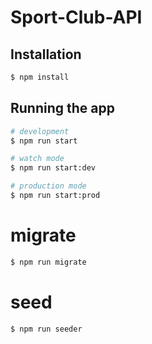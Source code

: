 # Sport-Club-API

## Installation

```bash
$ npm install
```

## Running the app

```bash
# development
$ npm run start

# watch mode
$ npm run start:dev

# production mode
$ npm run start:prod
```

# migrate
```bash
$ npm run migrate
```

# seed
```bash
$ npm run seeder
```
